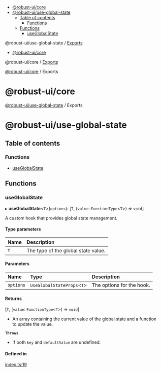 <!-- START doctoc generated TOC please keep comment here to allow auto update -->
<!-- DON'T EDIT THIS SECTION, INSTEAD RE-RUN doctoc TO UPDATE -->

- [@robust-ui/core](#robust-uicore)
- [@robust-ui/use-global-state](#robust-uiuse-global-state)
  - [Table of contents](#table-of-contents)
    - [Functions](#functions)
  - [Functions](#functions-1)
    - [useGlobalState](#useglobalstate)

<!-- END doctoc generated TOC please keep comment here to allow auto update -->


<a name="readmemd"></a>

@robust-ui/use-global-state / [Exports](#modulesmd)

<!-- START doctoc generated TOC please keep comment here to allow auto update -->
<!-- DON'T EDIT THIS SECTION, INSTEAD RE-RUN doctoc TO UPDATE -->

- [@robust-ui/core](#robust-uicore)

<!-- END doctoc generated TOC please keep comment here to allow auto update -->

<a name="readmemd"></a>

@robust-ui/core / [Exports](#modulesmd)

<a name="modulesmd"></a>

[@robust-ui/core](#readmemd) / Exports

# @robust-ui/core


<a name="modulesmd"></a>

[@robust-ui/use-global-state](#readmemd) / Exports

# @robust-ui/use-global-state

## Table of contents

### Functions

- [useGlobalState](#useglobalstate)

## Functions

### useGlobalState

▸ **useGlobalState**\<`T`\>(`options`): [`T`, (`value`: `FunctionType`\<`T`\>) => `void`]

A custom hook that provides global state management.

#### Type parameters

| Name | Description |
| :------ | :------ |
| `T` | The type of the global state value. |

#### Parameters

| Name | Type | Description |
| :------ | :------ | :------ |
| `options` | `UseGlobalStateProps`\<`T`\> | The options for the hook. |

#### Returns

[`T`, (`value`: `FunctionType`\<`T`\>) => `void`]

- An array containing the current value of the global state and a function to update the value.

**`Throws`**

- If both `key` and `defaultValue` are undefined.

#### Defined in

[index.ts:19](https://github.com/nahuelRosas/robust-ui/blob/e04771a/packages/hooks/use-global-state/src/index.ts#L19)
